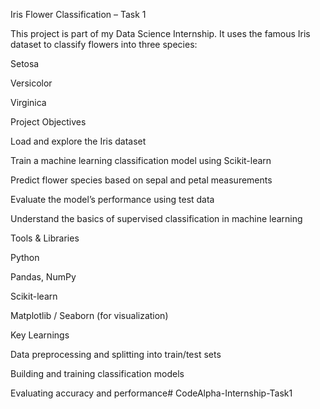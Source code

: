 Iris Flower Classification – Task 1

This project is part of my Data Science Internship. It uses the famous Iris dataset to classify flowers into three species:

Setosa

Versicolor

Virginica

Project Objectives

Load and explore the Iris dataset

Train a machine learning classification model using Scikit-learn

Predict flower species based on sepal and petal measurements

Evaluate the model’s performance using test data

Understand the basics of supervised classification in machine learning

Tools & Libraries

Python

Pandas, NumPy

Scikit-learn

Matplotlib / Seaborn (for visualization)

Key Learnings

Data preprocessing and splitting into train/test sets

Building and training classification models

Evaluating accuracy and performance# CodeAlpha-Internship-Task1

